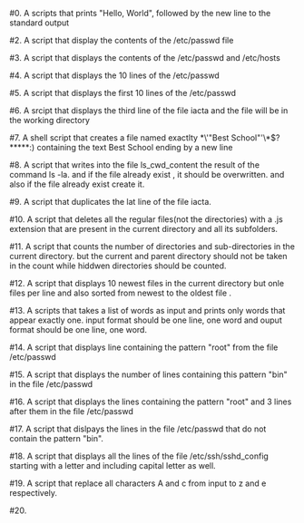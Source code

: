#0. A scripts that prints "Hello, World", followed by the new line to the standard output

#2. A script that display the contents of the /etc/passwd file

#3. A script that displays the contents of the /etc/passwd and /etc/hosts

#4. A script that displays the 10 lines of the /etc/passwd


#5. A script that displays the first 10 lines of the /etc/passwd

#6. A srcipt that displays the third line of the file iacta and the file will be in the working directory

#7. A shell script that creates a file named exactlty \*\\'"Best School"\'\\*$\?\*\*\*\*\*:) containing the text Best School ending by a new line

#8. A script that writes into the file ls_cwd_content the result of the command ls -la. and if the file already exist , it should be overwritten. and also if the file already exist create it.

#9. A script that duplicates the lat line of the file iacta.


#10. A script that deletes all the regular files(not the directories) with a .js extension that are present in the current directory and all its subfolders.

#11. A script that counts the number of directories and sub-directories in the current directory. but the current and parent directory should not be taken in the count while hiddwen directories should be counted.

#12. A script that displays 10 newest files in the current directory but onle files per line and also sorted from newest to the oldest file .

#13. A scripts that takes a list of words as input and prints only words that appear exactly one. input format should be one line, one word and ouput format should be one line, one word.

#14. A script that displays line containing the pattern "root"  from the file /etc/passwd

#15. A script that displays the number of lines containing this pattern "bin" in the file /etc/passwd

#16. A script that displays the lines containing the pattern "root"  and 3 lines after them in the file /etc/passwd

#17. A script that dislpays the lines in the file /etc/passwd that do not contain the pattern "bin".

#18. A script that displays all the lines of the file /etc/ssh/sshd_config starting with a letter and including capital letter as well.

#19. A script that replace all characters A and c from input to z and e respectively.

#20.   

